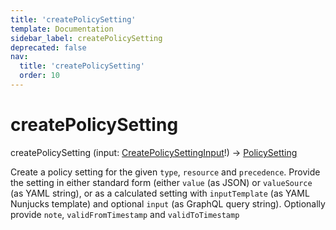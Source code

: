 ```yaml
---
title: 'createPolicySetting'
template: Documentation
sidebar_label: createPolicySetting
deprecated: false
nav:
  title: 'createPolicySetting'
  order: 10
---
```


# createPolicySetting

<div className="pb-4 font-roboto-slab text-lg"><span className="font-bold">createPolicySetting</span> <span style={{'fontWeight':400,'fontSize':'0.85em'}}>(input: <a href="/guardrails/docs/reference/graphql/input/CreatePolicySettingInput">CreatePolicySettingInput</a>!) &rarr; <a href="/guardrails/docs/reference/graphql/object/PolicySetting">PolicySetting</a></span>
</div>



Create a policy setting for the given `type`, `resource` and `precedence`. Provide the setting in either standard form (either `value` (as JSON) or `valueSource` (as YAML string), or as a calculated setting with `inputTemplate` (as YAML Nunjucks template) and optional `input` (as GraphQL query string). Optionally provide `note`, `validFromTimestamp` and `validToTimestamp`